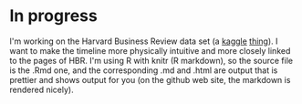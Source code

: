 # In progress

I'm working on the Harvard Business Review data set (a [kaggle](http://www.kaggle.com/) [thing](https://www.kaggle.com/c/harvard-business-review-vision-statement-prospect/)). I want to make the timeline more physically intuitive and more closely linked to the pages of HBR. I'm using R with knitr (R markdown), so the source file is the .Rmd one, and the corresponding .md and .html are output that is prettier and shows output for you (on the github web site, the markdown is rendered nicely).
